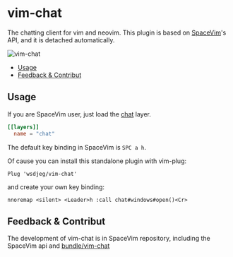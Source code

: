 # vim-chat

The chatting client for vim and neovim. This plugin is based on [SpaceVim](https://spacevim.org)'s API, and it is detached automatically.

![vim-chat](https://user-images.githubusercontent.com/13142418/166140007-d11d5e92-b32d-414f-b56b-64e28d03fd0e.png)

<!-- vim-markdown-toc GFM -->

- [Usage](#usage)
- [Feedback & Contribut](#feedback--contribut)

<!-- vim-markdown-toc -->

## Usage

If you are SpaceVim user, just load the [chat](https://spacevim.org/layers/chat/) layer.

```toml
[[layers]]
  name = "chat"
```

The default key binding in SpaceVim is `SPC a h`.

Of cause you can install this standalone plugin with vim-plug:

```
Plug 'wsdjeg/vim-chat'
```

and create your own key binding:

```
nnoremap <silent> <Leader>h :call chat#windows#open()<Cr>
```

## Feedback & Contribut

The development of vim-chat is in SpaceVim repository, including the SpaceVim api and [bundle/vim-chat](https://github.com/SpaceVim/SpaceVim/tree/master/bundle/vim-chat)
